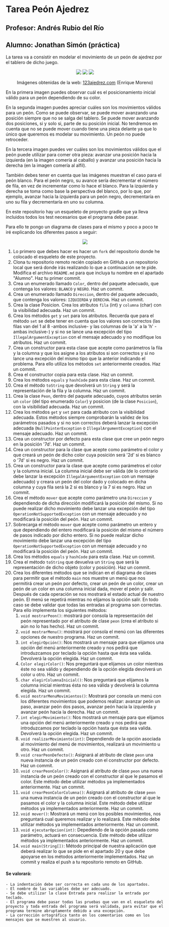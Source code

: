 # Tarea Peón Ajedrez
## Profesor: Andrés Rubio del Río
## Alumno: Jonathan Simón (práctica)

La tarea va a consistir en modelar el movimiento de un peón de ajedrez por el tablero de dicho juego.
<div align="center">
    <img src="src/main/resources/colocacionInicialPeones.png" />
    <img src="src/main/resources/movimientoValidoPeon.png" />
    <img src="src/main/resources/movimientoComerPeon.png" />
</p>
<p style="text-size: xx-small">Imágenes obtenidas de la web: <a href="https://www.123ajedrez.com/reglas-basicas/el-peon">123ajedrez.com</a> (Enrique Moreno)</p>
</div>

En la primera imagen puedes observar cuál es el posicionamiento inicial válido para un peón dependiendo de su color.

En la segunda imagen puedes apreciar cuáles son los movimientos válidos para un peón. Como se puede observar, se puede mover avanzando una posición siempre que no se salga del tablero. Se puede mover avanzando dos posiciones, si y solo si, parte de su posición inicial. No tendremos en cuenta que no se puede mover cuando tiene una pieza delante ya que lo único que queremos es modelar su movimiento. Un peón no puede retroceder.

En la tercera imagen puedes ver cuáles son los movimientos válidos que el peón puede utilizar para comer otra pieza: avanzar una posición hacia la izquierda (en la imagen comería al caballo) y avanzar una posición hacia la derecha (en la imagen comería al alfil).

También debes tener en cuenta que las imágenes muestran el caso para el peón blanco. Para el peón negro, su avance sería decrementar el número de fila, en vez de incrementar como lo hace el blanco. Para la izquierda y derecha se toma como base la perspectiva del blanco, por lo que, por ejemplo, avanzar hacia la izquierda para un peón negro, decrementaría en uno su fila y decrementaría en uno su columna.

En este repositorio hay un esqueleto de proyecto gradle que ya lleva incluidos todos los test necesarios que el programa debe pasar.

Para ello te pongo un diagrama de clases para el mismo y poco a poco te iré explicando los diferentes pasos a seguir:
<div align="center">
    <img src="src/main/resources/peonAjedrez.png" />
</div>

1. Lo primero que debes hacer es hacer un `fork` del repositorio donde he colocado el esqueleto de este proyecto.
2. Clona tu repositorio remoto recién copiado en GitHub a un repositorio local que será donde irás realizando lo que a continuación se te pide. Modifica el archivo `README.md` para que incluya tu nombre en el apartado "Alumno". Haz tu primer commit.
3. Crea un enumerado llamado `Color`, dentro del paquete adecuado, que contenga los valores: `BLANCO` y `NEGRO`. Haz un commit.
4. Crea un enumerado llamado `Direccion`, dentro del paquete adecuado, que contenga los valores: `IZQUIERDA` y `DERECHA`.  Haz un commit.
5. Crea la clase Posicion. Crea los atributos `fila` (int) y `columna` (char) con la visibilidad adecuada. Haz un commit.
6. Crea los métodos `get` y `set` para los atributos. Recuerda que para el método `set` se debe tener en cuenta que los valores son correctos (las filas van del 1 al 8 -ambos inclusive- y las columnas de la 'a' a la 'h' -ambas inclusive-)  y si no se lance una excepción del tipo `IllegalArgumentException` con el mensaje adecuado y no modifique los atributos. Haz un commit.
7. Crea un constructor para esta clase que acepte como parámetros la fila y la columna y que los asigne a los atributos si son correctos  y si no lance una excepción del mismo tipo que la anterior indicando el problema. Para ello utiliza los métodos `set` anteriormente creados. Haz un commit.
8. Crea el constructor copia para esta clase. Haz un commit.
9. Crea los métodos `equals` y `hashCode` para esta clase. Haz un commit.
10. Crea el método `toString` que devolverá un `String` y será la representación de la fila y la columna. Haz un commit.
11. Crea la clase `Peon`, dentro del paquete adecuado, cuyos atributos serán un `color` (del tipo enumerado `Color`) y posicion (de la clase `Posicion`), con la visibilidad adecuada. Haz un commit.
12. Crea los métodos `get` y `set` para cada atributo con la visibilidad adecuada. Estos métodos siempre comprobarán la validez de los parámetros pasados y si no son correctos deberá lanzar la excepción adecuada (`NullPointerException` o `IllegalArgumentException`) con el mensaje adecuado. Haz un commit.
13. Crea un constructor por defecto para esta clase que cree un peón negro en la posición '7d'. Haz un commit.
14. Crea un constructor para la clase que acepte como parámetro el color y que creará un peón de dicho color cuya posición será '2d' si es blanco o '7d' si es negro. Haz un commit.
15. Crea un constructor para la clase que acepte como parámetros el color y la columna inicial. La columna inicial debe ser válida (de lo contrario debe lanzar la excepción `IllegalArgumentException` con un mensaje adecuado) y creara un peón del color dado y colocado en dicha columna y cuya fila será la 2 si es blanco y la 7 si es negro. Haz un commit.
16. Crea el método `mover` que acepte como parámetro una `Direccion` y dependiendo de dicha dirección modificará la posición del mismo. Si no puede realizar dicho movimiento debe lanzar una excepción del tipo `OperationNotSupportedException` con un mensaje adecuado y no modificará la posición del peón. Haz un commit.
17. Sobrecarga el método `mover` que acepte como parámetro un entero y que dependiendo del entero modificará la posición del mismo el número de pasos indicado por dicho entero. Si no puede realizar dicho movimiento debe lanzar una excepción del tipo `OperationNotSupportedException` con un mensaje adecuado y no modificará la posición del peón. Haz un commit.
18. Crea los métodos `equals` y `hashCode` para esta clase. Haz un commit.
19. Crea el método  `toString` que devuelva un `String` que será la representación de dicho objeto (color y posición). Haz un commit.
20. Crea los diferentes métodos que se indican en el diagrama de clases para permitir que el método `main` nos muestre un menú que nos permitirá crear un peón por defecto, crear un peón de un color, crear un peón de un color en una columna inicial dada, mover el peón y salir. Después de cada operación se nos mostrará el estado actual de nuestro peón. El menú se repetirá mientras no elijamos la opción salir. En todo caso se debe validar que todas las entradas al programa son correctas. Para ello implementa los siguientes métodos:
    1. `void mostrarPeon()`: mostrará por consola la representación del peón representado por el atributo de clase `peon` (crea el atributo si aún no lo has hecho). Haz un commit.
    2. `void mostrarMenu()`: mostrará por consola el menú con las diferentes opciones de nuestro programa. Haz un commit.
    3. `int elegirOpción()`: Nos mostrará un mensaje para que elijamos una opción del menú anteriormente creado y nos pedirá que introduzcamos por teclado la opción hasta que ésta sea valida. Devolverá la opción elegida. Haz un commit.
    4. `Color elegirColor()`: Nos preguntará que elijamos un color mientras éste no sea válido y dependiendo de la opción elegida devolverá un color u otro. Haz un commit.
    5. `char elegirColumnaInicial()`: Nos preguntará que elijamos la columna inicial mientras ésta no sea válida y devolverá la columna elegida. Haz un commit.
    6. `void mostrarMenuMovimientos()`: Mostrará por consola un menú con los diferentes movimientos que podemos realizar: avanzar peón un paso, avanzar peón dos pasos, avanzar peón hacia la izquierda y avanzar peón hacia la derecha. Haz un commit.
    7. `int elegirMovimiento()`: Nos mostrará un mensaje para que elijamos una opción del menú anteriormente creado y nos pedirá que introduzcamos por teclado la opción hasta que ésta sea valida. Devolverá la opción elegida. Haz un commit.
    8. `void realizarMovimiento(int)`: Dependiendo de la opción asociada al movimiento del menú de movimientos, realizará un movimiento u otro. Haz un commit.
    9. `void crearPeonDefecto()`: Asignará al atributo de clase `peon` una nueva instancia de un peón creado con el constructor por defecto. Haz un commit.
    10. `void crearPeonColor()`: Asignará al atributo de clase `peon` una nueva instancia de un peón creado con el constructor al que le pasamos el color. Este método debe utilizar métodos ya implementados anteriormente. Haz un commit.
    11. `void crearPeonColorColumna()`: Asignará al atributo de clase `peon` una nueva instancia de un peón creado con el constructor al que le pasamos el color y la columna inicial. Este método debe utilizar métodos ya implementados anteriormente. Haz un commit.
    12. `void mover()`: Mostrará un menú con los posibles movimientos, nos preguntará cual queremos realizar y lo realizará. Este método debe utilizar métodos ya implementados anteriormente. Haz un commit.
    13. `void ejecutarOpcion(int)`: Depediendo de la opción pasada como parámetro, actuará en consecuencia. Este método debe utilizar métodos ya implementados anteriormente. Haz un commit.
    14. `void main(String[])`: Método principal de nuestra aplicación que deberá realizar lo que se pide en el apartado 20 y que debe apoyarse en los métodos anteriormente implementados. Haz un commit y realiza el push a tu repositorio remoto en GitHub.


#### Se valorará:

    - La indentación debe ser correcta en cada uno de los apartados.
    - El nombre de las variables debe ser adecuado.
    - Se debe utilizar la clase Entrada para realizar la entrada por teclado.
    - El programa debe pasar todas las pruebas que van en el esqueleto del proyecto y toda entrada del programa será validada, para evitar que el programa termine abruptamente debido a una excepción.
    - La corrección ortográfica tanto en los comentarios como en los mensajes que se muestren al usuario.
